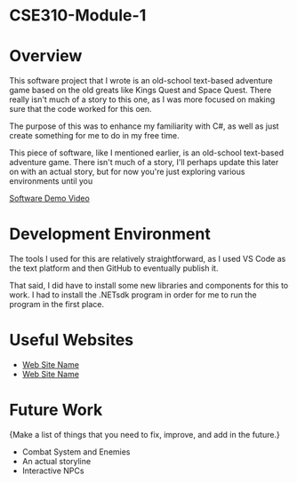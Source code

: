 # CSE310-Module-1
# Overview

This software project that I wrote is an old-school text-based adventure game based on the old greats like Kings Quest and Space Quest. There really isn't much of a story to this one, as I was more focused on making sure that the code worked for this oen. 

The purpose of this was to enhance my familiarity with C#, as well as just create something for me to do in my free time. 

This piece of software, like I mentioned earlier, is an old-school text-based adventure game. There isn't much of a story, I'll perhaps update this later on with an actual story, but for now you're just exploring various environments until you 

[Software Demo Video](https://www.loom.com/share/e22d5b8bae144c64864bc7e9d5d5808a?sid=cc3e6349-993d-4cdd-88f2-fe37c548b989)

# Development Environment

The tools I used for this are relatively straightforward, as I used VS Code as the text platform and then GitHub to eventually publish it. 

That said, I did have to install some new libraries and components for this to work. I had to install the .NETsdk program in order for me to run the program in the first place. 

# Useful Websites

- [Web Site Name](https://www.w3schools.com/cs/index.php)
- [Web Site Name](https://learn.microsoft.com/en-us/dotnet/csharp/)

# Future Work

{Make a list of things that you need to fix, improve, and add in the future.}

- Combat System and Enemies
- An actual storyline
- Interactive NPCs
